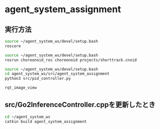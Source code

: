 # agent_system_assignment

## 実行方法
```bash
source ~/agent_system_ws/devel/setup.bash
roscore
```
```bash
source ~/agent_system_ws/devel/setup.bash
rosrun choreonoid_ros choreonoid projects/shorttrack.cnoid
```
```bash
source ~/agent_system_ws/devel/setup.bash
cd agent_system_ws/src/agent_system_assignment
python3 src/pid_controller.py
```
```bash
rqt_image_view
```

## src/Go2InferenceController.cppを更新したとき
```bash
cd ~/agent_system_ws
catkin build agent_system_assignment
```
